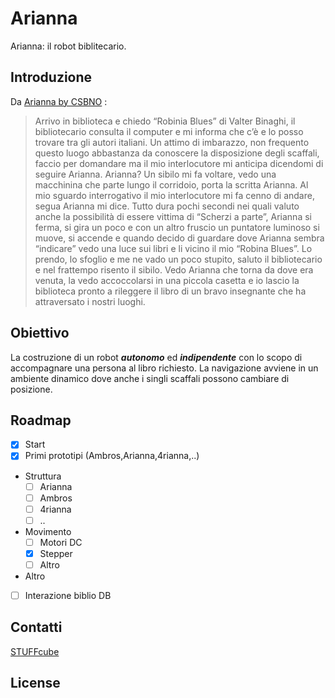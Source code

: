 # Arianna
Arianna: il robot biblitecario.

## Introduzione

Da [Arianna by CSBNO](http://webopac.csbno.net/library/Canegrate/makers-lab/arianna/) :
> Arrivo in biblioteca e chiedo “Robinia Blues” di Valter Binaghi, il bibliotecario consulta il computer e mi informa che c’è e lo posso trovare tra gli autori italiani. Un attimo di imbarazzo, non frequento questo luogo abbastanza da conoscere la disposizione degli scaffali, faccio per domandare ma il mio interlocutore mi anticipa dicendomi di seguire Arianna. Arianna? Un sibilo mi fa voltare, vedo una macchinina che parte lungo il corridoio, porta la scritta Arianna. Al mio sguardo interrogativo il mio interlocutore mi fa cenno di andare, segua Arianna mi dice. Tutto dura pochi secondi nei quali valuto anche la possibilità di essere vittima di “Scherzi a parte”, Arianna si ferma, si gira un poco e con un altro fruscio un puntatore luminoso si muove, si accende e quando decido di guardare dove Arianna sembra “indicare” vedo una luce sui libri e li vicino il mio “Robina Blues”. Lo prendo, lo sfoglio e me ne vado un poco stupito, saluto il bibliotecario e nel frattempo risento il sibilo. Vedo Arianna che torna da dove era venuta, la vedo accoccolarsi in una piccola casetta e io lascio la biblioteca pronto a rileggere il libro di un bravo insegnante che ha attraversato i nostri luoghi.

## Obiettivo 
La costruzione di un robot ***autonomo*** ed ***indipendente*** con lo scopo di accompagnare una persona al libro richiesto. La navigazione avviene in un ambiente dinamico dove anche i singli scaffali possono cambiare di posizione.

## Roadmap

- [x] Start
- [x] Primi prototipi (Ambros,Arianna,4rianna,..)
- Struttura
    - [ ] Arianna
    - [ ] Ambros
    - [ ] 4rianna
    - [ ] ..
- Movimento
    - [ ] Motori DC
    - [x] Stepper
    - [ ] Altro
- Altro
- [ ] Interazione biblio DB

## Contatti
[STUFFcube](https://stuffcube.wordpress.com/)

## License

